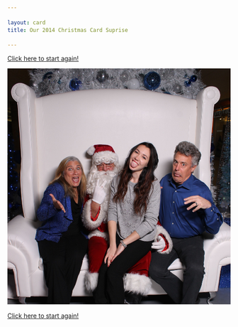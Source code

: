 ```yaml
---

layout: card
title: Our 2014 Christmas Card Suprise

---
```


[Click here to start again!](/cardEnvelope1)

![Card greeting](/public/images/1cardPhotoB.jpg)

[Click here to start again!](/cardEnvelope1)


